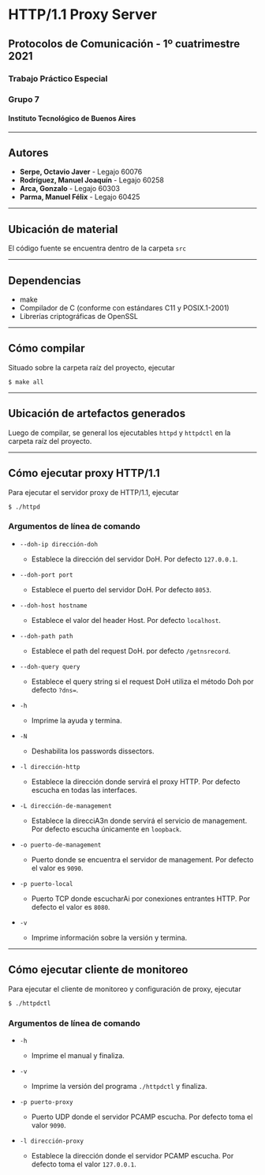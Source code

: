# HTTP/1.1 Proxy Server
## Protocolos de Comunicación - 1º cuatrimestre 2021
### Trabajo Práctico Especial
### Grupo 7
#### Instituto Tecnológico de Buenos Aires

------------------------------------------------------------
## Autores

* **Serpe, Octavio Javer** - Legajo 60076
* **Rodríguez, Manuel Joaquín** - Legajo 60258
* **Arca, Gonzalo** - Legajo 60303
* **Parma, Manuel Félix** - Legajo 60425

------------------------------------------------------------

## Ubicación de material

El código fuente se encuentra dentro de la carpeta `src`

------------------------------------------------------------

## Dependencias

* make
* Compilador de C (conforme con estándares C11 y POSIX.1-2001)
* Librerías criptográficas de OpenSSL

------------------------------------------------------------

## Cómo compilar

Situado sobre la carpeta raíz del proyecto, ejecutar

    $ make all

------------------------------------------------------------

## Ubicación de artefactos generados

Luego de compilar, se general los ejecutables `httpd` y `httpdctl` en la carpeta raíz del proyecto.

------------------------------------------------------------

## Cómo ejecutar proxy HTTP/1.1
Para ejecutar el servidor proxy de HTTP/1.1, ejecutar

    $ ./httpd

### Argumentos de línea de comando

- `--doh-ip dirección-doh`
    - Establece   la   dirección   del  servidor  DoH.   Por  defecto `127.0.0.1`.

- `--doh-port port`
    - Establece el puerto del servidor DoH.  Por defecto `8053`.

- `--doh-host hostname`
    - Establece el valor del header Host.  Por defecto `localhost`.

- `--doh-path path`
    - Establece el path del request DoH.  por defecto `/getnsrecord`.

- `--doh-query query`
    - Establece el query string si el request DoH utiliza el método Doh por defecto `?dns=`.

- `-h`
    - Imprime la ayuda y termina.

- `-N`     
    - Deshabilita los passwords dissectors.

- `-l dirección-http`
    - Establece  la  dirección  donde  servirá  el proxy HTTP. Por defecto escucha en todas las interfaces.

- `-L dirección-de-management`
    - Establece la direcciA3n donde servirá el  servicio  de  management. Por defecto escucha únicamente en `loopback`.

- `-o puerto-de-management`
    - Puerto  donde  se  encuentra  el  servidor  de  management.  Por
defecto el valor es `9090`.

- `-p puerto-local`
    - Puerto TCP donde escucharAi por conexiones entrantes HTTP. Por defecto el valor es `8080`.

- `-v`
    - Imprime información sobre la versión y termina.
  
------------------------------------------------------------

## Cómo ejecutar cliente de monitoreo

Para ejecutar el cliente de monitoreo y configuración de proxy, ejecutar

    $ ./httpdctl

### Argumentos de línea de comando
- `-h`
    - Imprime el manual y finaliza.

- `-v`
    - Imprime la versión del programa `./httpdctl` y finaliza.

- `-p puerto-proxy`
    - Puerto UDP donde el servidor PCAMP escucha. Por defecto toma el valor `9090`.

- `-l dirección-proxy`
    - Establece la dirección donde el servidor PCAMP escucha. Por defecto toma el valor `127.0.0.1`.